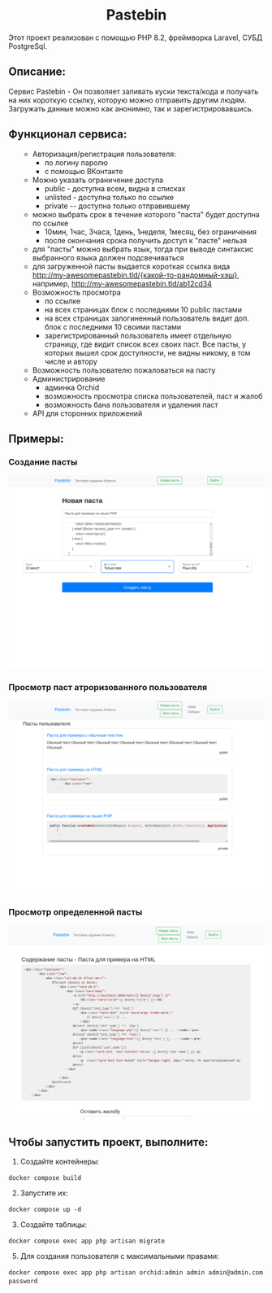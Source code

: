 <h1 align="center">Pastebin</h1>
  <p> Этот проект реализован с помощью PHP 8.2, фреймворка Laravel, СУБД PostgreSql.
 <h2>Описание:</h2>
  <p> Сервис Pastebin - Он позволяет заливать куски текста/кода и получать на них
короткую ссылку, которую можно отправить другим людям. Загружать данные
можно как анонимно, так и зарегистрировавшись.</p>
<h2>Функционал сервиса:</h2>
<ul>

- Авторизация/регистрация пользователя:
  - по логину паролю
  - с помощью ВКонтакте
- Можно указать ограничение доступа
  - public - доступна всем, видна в списках
  - unlisted - доступна только по ссылке
  - private -- доступна только отправившему
- можно выбрать срок в течение которого "паста" будет доступна по ссылке
  - 10мин, 1час, 3часа, 1день, 1неделя, 1месяц, без ограничения
  - после окончания срока получить доступ к "пасте" нельзя
- для "пасты" можно выбрать язык, тогда при выводе синтаксис выбранного
  языка должен подсвечиваться
- для загруженной пасты выдается короткая ссылка вида http://my-awesomepastebin.tld/{какой-то-рандомный-хэш}, например, http://my-awesomepastebin.tld/ab12cd34
- Возможность просмотра
  - по ссылке
  - на всех страницах блок с последними 10 public пастами
  - на всех страницах залогиненный пользователь видит доп. блок с
    последними 10 своими пастами
  - зарегистрированный пользователь имеет отдельную страницу, где видит
    список всех своих паст. Все пасты, у которых вышел срок доступности, не видны никому, в том
    числе и автору
- Возможность пользователю пожаловаться на пасту
- Администрирование
    - админка Orchid
    - возможность просмотра списка пользователей, паст и жалоб
    - возможность бана пользователя и удаления паст
- API для сторонних приложений
</ul>


<h2>Примеры:</h2>
<h3>Создание пасты</h3>
<img src="https://github.com/aldardebeev/Atvinta/blob/master/example/1.png" alt="Screenshot">
<h3>Просмотр паст атроризованного пользователя</h3>
<img src="https://github.com/aldardebeev/Atvinta/blob/master/example/2.png" alt="Screenshot">
<h3>Просмотр определенной пасты</h3>
<img src="https://github.com/aldardebeev/Atvinta/blob/master/example/3.png" alt="Screenshot">



<h2>Чтобы запустить проект, выполните:</h2>

1. Создайте контейнеры:

```docker compose build```

2. Запустите их:

```docker compose up -d```


3. Создайте таблицы:

```docker compose exec app php artisan migrate```

5. Для создания пользователя с максимальными правами:

```docker compose exec app php artisan orchid:admin admin admin@admin.com password```
